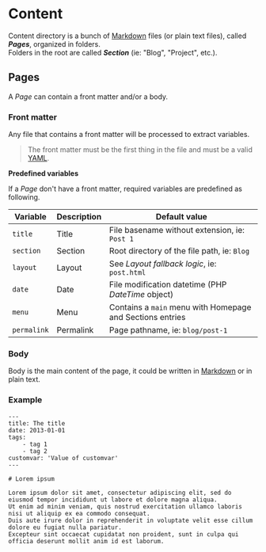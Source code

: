 <!--
repository: https://github.com/PHPoole/PHPoole/edit/master/docs/
file: 2.Content.md
next: layouts
alias: documentation/2-content
description: "How to create content and how to organize it."
-->
# Content

Content directory is a bunch of [Markdown](http://daringfireball.net/projects/markdown/) files (or plain text files), called **_Pages_**, organized in folders.  
Folders in the root are called **_Section_** (ie: "Blog", "Project", etc.).

## Pages

A _Page_ can contain a front matter and/or a body.

### Front matter

Any file that contains a front matter will be processed to extract variables.

> The front matter must be the first thing in the file and must be a valid [YAML](http://www.yaml.org).

**Predefined variables**

If a _Page_ don't have a front matter, required variables are predefined as following.

| Variable    | Description | Default value                                             |
| ----------- | ----------- | --------------------------------------------------------- |
| `title`     | Title       | File basename without extension, ie: `Post 1`             |
| `section`   | Section     | Root directory of the file path, ie: `Blog`               |
| `layout`    | Layout      | See _Layout fallback logic_, ie: `post.html`              |
| `date`      | Date        | File modification datetime (PHP _DateTime_ object)        |
| `menu`      | Menu        | Contains a `main` menu with Homepage and Sections entries |
| `permalink` | Permalink   | Page pathname, ie: `blog/post-1`                          |

### Body

Body is the main content of the page, it could be written in [Markdown](http://daringfireball.net/projects/markdown/syntax) or in plain text.

### Example

```text
---
title: The title
date: 2013-01-01
tags:
    - tag 1
    - tag 2
customvar: 'Value of customvar'
---

# Lorem ipsum

Lorem ipsum dolor sit amet, consectetur adipiscing elit, sed do eiusmod tempor incididunt ut labore et dolore magna aliqua.
Ut enim ad minim veniam, quis nostrud exercitation ullamco laboris nisi ut aliquip ex ea commodo consequat.
Duis aute irure dolor in reprehenderit in voluptate velit esse cillum dolore eu fugiat nulla pariatur.
Excepteur sint occaecat cupidatat non proident, sunt in culpa qui officia deserunt mollit anim id est laborum.
```
